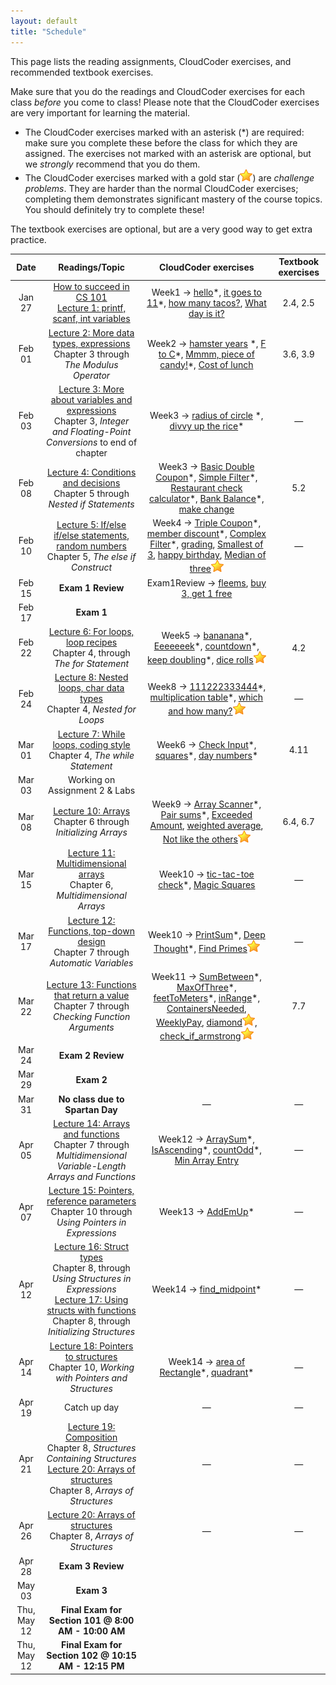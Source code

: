 ```yaml
---
layout: default
title: "Schedule"
---
```


This page lists the reading assignments, CloudCoder exercises, and recommended textbook exercises.

Make sure that you do the readings and CloudCoder exercises for each class *before* you come to class!  Please note that the CloudCoder exercises are very important for learning the material.

* The CloudCoder exercises marked with an asterisk (\*) are required: make sure you complete these before the class for which they are assigned.  The exercises not marked with an asterisk are optional, but we *strongly* recommend that you do them.
* The CloudCoder exercises marked with a gold star (![gold star](img/goldstar-tiny.png)) are *challenge problems*.  They are harder than the normal CloudCoder exercises; completing them demonstrates significant mastery of the course topics.  You should definitely try to complete these!

The textbook exercises are optional, but are a very good way to get extra practice.

Date | Readings/Topic | CloudCoder exercises | Textbook exercises
:----: | :--------: | :--------------------: | :------------------:
Jan 27 | [How to succeed in CS 101](success.html) <br /> [Lecture 1: printf, scanf, int variables](lectures/lecture01.html)| Week1 &rarr; [hello](https://cs.ycp.edu/cloudcoder/#exercise?c=27,p=1280)\*, [it goes to 11](https://cs.ycp.edu/cloudcoder/#exercise?c=27,p=1281)\*, [how many tacos?](https://cs.ycp.edu/cloudcoder/#exercise?c=27,p=1282), [What day is it?](https://cs.ycp.edu/cloudcoder/#exercise?c=27,p=1283) | 2.4, 2.5
Feb 01 | [Lecture 2: More data types, expressions](lectures/lecture02.html)<br>Chapter 3 through *The Modulus Operator* | Week2 &rarr; [hamster years](https://cs.ycp.edu/cloudcoder/#exercise?c=27,p=1284) \*, [F to C](https://cs.ycp.edu/cloudcoder/#exercise?c=27,p=1285)\*, [Mmmm, piece of candy!](https://cs.ycp.edu/cloudcoder/#exercise?c=27,p=1286)\*, [Cost of lunch](https://cs.ycp.edu/cloudcoder/#exercise?c=27,p=1287) | 3.6, 3.9
Feb 03 | [Lecture 3: More about variables and expressions](lectures/lecture03.html)<br>Chapter 3, *Integer and Floating-Point Conversions* to end of chapter | Week3 &rarr; [radius of circle](https://cs.ycp.edu/cloudcoder/#exercise?c=17,p=804) \*, [divvy up the rice](https://cs.ycp.edu/cloudcoder/#exercise?c=17,p=805)\* | &mdash;
Feb 08 | [Lecture 4: Conditions and decisions](lectures/lecture04.html)<br>Chapter 5 through *Nested if Statements* | Week3 &rarr; [Basic Double Coupon](https://cs.ycp.edu/cloudcoder/#exercise?c=17,p=806)\*, [Simple Filter](https://cs.ycp.edu/cloudcoder/#exercise?c=17,p=807)\*, [Restaurant check calculator](https://cs.ycp.edu/cloudcoder/#exercise?c=17,p=809)\*, [Bank Balance](https://cs.ycp.edu/cloudcoder/#exercise?c=17,p=808)\*, [make change](https://cs.ycp.edu/cloudcoder/#exercise?c=17,p=843) | 5.2
Feb 10 | [Lecture 5: If/else if/else statements, random numbers](lectures/lecture05.html)<br>Chapter 5, *The else if Construct* | Week4 &rarr; [Triple Coupon](https://cs.ycp.edu/cloudcoder/#exercise?c=17,p=810)\*, [member discount](https://cs.ycp.edu/cloudcoder/#exercise?c=17,p=811)\*, [Complex Filter](https://cs.ycp.edu/cloudcoder/#exercise?c=17,p=812)\*, [grading](https://cs.ycp.edu/cloudcoder/#exercise?c=17,p=853), [Smallest of 3](https://cs.ycp.edu/cloudcoder/#exercise?c=17,p=866), [happy birthday](https://cs.ycp.edu/cloudcoder/#exercise?c=17,p=877), [Median of three](https://cs.ycp.edu/cloudcoder/#exercise?c=17,p=857)![gold star](img/goldstar-tiny.png) | &mdash;
Feb 15 | **Exam 1 Review** | Exam1Review &rarr; [fleems](https://cs.ycp.edu/cloudcoder/#exercise?c=17,p=854), [buy 3, get 1 free](https://cs.ycp.edu/cloudcoder/#exercise?c=17,p=859)
Feb 17 | **Exam 1**| |
Feb 22 | [Lecture 6: For loops, loop recipes](lectures/lecture06.html)<br>Chapter 4, through *The for Statement* | Week5 &rarr; [bananana](https://cs.ycp.edu/cloudcoder/#exercise?c=17,p=813)\*, [Eeeeeeek](https://cs.ycp.edu/cloudcoder/#exercise?c=17,p=842)\*, [countdown](https://cs.ycp.edu/cloudcoder/#exercise?c=17,p=814)\*, [keep doubling](https://cs.ycp.edu/cloudcoder/#exercise?c=17,p=815)\*, [dice rolls](https://cs.ycp.edu/cloudcoder/#exercise?c=17,p=844)![gold star](img/goldstar-tiny.png) | 4.2
Feb 24 | [Lecture 8: Nested loops, char data types](lectures/lecture08.html)<br>Chapter 4, *Nested for Loops* | Week8 &rarr; [111222333444](https://cs.ycp.edu/cloudcoder/#exercise?c=17,p=819)\*, [multiplication table](https://cs.ycp.edu/cloudcoder/#exercise?c=17,p=858)\*, [which and how many?](https://cs.ycp.edu/cloudcoder/#exercise?c=17,p=820)![gold star](img/goldstar-tiny.png) | &mdash;
Mar 01 | [Lecture 7: While loops, coding style](lectures/lecture07.html)<br>Chapter 4, *The while Statement* | Week6 &rarr; [Check Input](https://cs.ycp.edu/cloudcoder/#exercise?c=17,p=816)\*, [squares](https://cs.ycp.edu/cloudcoder/#exercise?c=17,p=817)\*, [day numbers](https://cs.ycp.edu/cloudcoder/#exercise?c=17,p=818)\* | 4.11
Mar 03 | Working on Assignment 2 & Labs
Mar 08 | [Lecture 10: Arrays](lectures/lecture10.html)<br>Chapter 6 through *Initializing Arrays* | Week9 &rarr; [Array Scanner](https://cs.ycp.edu/cloudcoder/#exercise?c=17,p=821)\*, [Pair sums](https://cs.ycp.edu/cloudcoder/#exercise?c=17,p=822)\*, [Exceeded Amount](https://cs.ycp.edu/cloudcoder/#exercise?c=17,p=823), [weighted average](https://cs.ycp.edu/cloudcoder/#exercise?c=17,p=875), [Not like the others](https://cs.ycp.edu/cloudcoder/#exercise?c=17,p=824)![gold star](img/goldstar-tiny.png) | 6.4, 6.7
Mar 15 | [Lecture 11: Multidimensional arrays](lectures/lecture11.html)<br>Chapter 6, *Multidimensional Arrays* | Week10 &rarr; [tic-tac-toe check](https://cs.ycp.edu/cloudcoder/#exercise?c=17,p=852)\*, [Magic Squares](https://cs.ycp.edu/cloudcoder/#exercise?c=17,p=864) | &mdash;
Mar 17 | [Lecture 12: Functions, top-down design](lectures/lecture12.html)<br>Chapter 7 through *Automatic Variables* | Week10 &rarr;  [PrintSum](https://cs.ycp.edu/cloudcoder/#exercise?c=17,p=825)\*, [Deep Thought](https://cs.ycp.edu/cloudcoder/#exercise?c=17,p=826)\*, [Find Primes](https://cs.ycp.edu/cloudcoder/#exercise?c=17,p=827)![gold star](img/goldstar-tiny.png) | &mdash;
Mar 22 | [Lecture 13: Functions that return a value](lectures/lecture13.html)<br>Chapter 7 through *Checking Function Arguments* | Week11 &rarr; [SumBetween](https://cs.ycp.edu/cloudcoder/#exercise?c=17,p=831)\*, [MaxOfThree](https://cs.ycp.edu/cloudcoder/#exercise?c=17,p=832)\*, [feetToMeters](https://cs.ycp.edu/cloudcoder/#exercise?c=17,p=849)\*, [inRange](https://cs.ycp.edu/cloudcoder/#exercise?c=17,p=850)\*, [ContainersNeeded](https://cs.ycp.edu/cloudcoder/#exercise?c=17,p=862), [WeeklyPay](https://cs.ycp.edu/cloudcoder/#exercise?c=17,p=863), [diamond](https://cs.ycp.edu/cloudcoder/#exercise?c=17,p=851)![gold star](img/goldstar-tiny.png), [check\_if\_armstrong](https://cs.ycp.edu/cloudcoder/#exercise?c=17,p=871)![gold star](img/goldstar-tiny.png) | 7.7
Mar 24 | **Exam 2 Review**| |
Mar 29 | **Exam 2**| |
Mar 31 | **No class due to Spartan Day** | &mdash; | &mdash;
Apr 05 | [Lecture 14: Arrays and functions](lectures/lecture14.html)<br>Chapter 7 through *Multidimensional Variable-Length Arrays and Functions* | Week12 &rarr; [ArraySum](https://cs.ycp.edu/cloudcoder/#exercise?c=17,p=828)\*, [IsAscending](https://cs.ycp.edu/cloudcoder/#exercise?c=17,p=830)\*, [countOdd](https://cs.ycp.edu/cloudcoder/#exercise?c=17,p=829)\*, [Min Array Entry](https://cs.ycp.edu/cloudcoder/#exercise?c=17,p=865) | &mdash;
Apr 07 | [Lecture 15: Pointers, reference parameters](lectures/lecture15.html)<br>Chapter 10 through *Using Pointers in Expressions* | Week13 &rarr; [AddEmUp](https://cs.ycp.edu/cloudcoder/#exercise?c=17,p=833)\* | &mdash;
Apr 12 | [Lecture 16: Struct types](lectures/lecture16.html)<br>Chapter 8, through *Using Structures in Expressions*<br>[Lecture 17: Using structs with functions](lectures/lecture17.html)<br>Chapter 8, through *Initializing Structures* | Week14 &rarr; [find\_midpoint](https://cs.ycp.edu/cloudcoder/#exercise?c=17,p=879)\* | &mdash;
Apr 14 | [Lecture 18: Pointers to structures](lectures/lecture18.html)<br>Chapter 10, *Working with Pointers and Structures* |  Week14 &rarr; [area of Rectangle](https://cs.ycp.edu/cloudcoder/#exercise?c=17,p=834)\*, [quadrant](https://cs.ycp.edu/cloudcoder/#exercise?c=17,p=860)\* | &mdash;
Apr 19 | Catch up day | &mdash; | &mdash;
Apr 21 | [Lecture 19: Composition](lectures/lecture19.html)<br>Chapter 8, *Structures Containing Structures*<br>[Lecture 20: Arrays of structures](lectures/lecture20.html)<br>Chapter 8, *Arrays of Structures* | &mdash; | &mdash;
Apr 26 | [Lecture 20: Arrays of structures](lectures/lecture20.html)<br>Chapter 8, *Arrays of Structures* | &mdash; | &mdash;
Apr 28 | **Exam 3 Review**| |
May 03 | **Exam 3**| |
Thu, May 12| **Final Exam for Section 101 @ 8:00 AM - 10:00 AM**
Thu, May 12| **Final Exam for Section 102 @ 10:15 AM - 12:15 PM**


<!-- vim:set wrap: -->
<!-- vim:set linebreak: -->
<!-- vim:set nolist: -->
